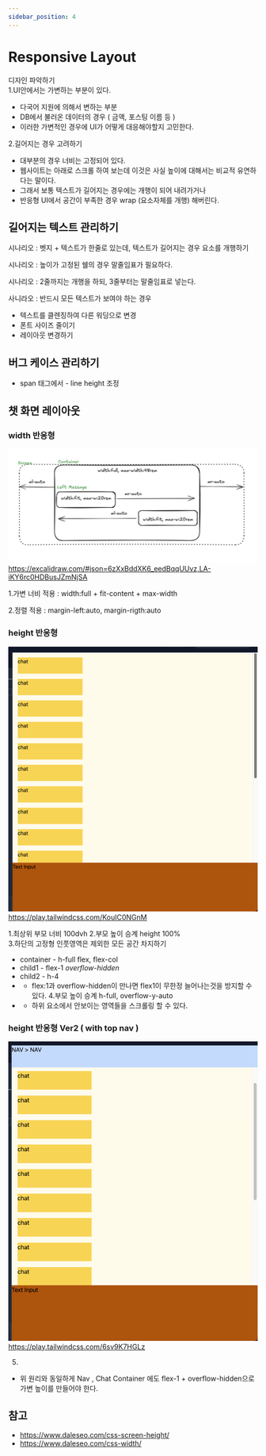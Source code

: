 ```yaml
---
sidebar_position: 4
---
```


# Responsive Layout

디자인 파악하기  
1.UI안에서는 가변하는 부분이 있다.  
- 다국어 지원에 의해서 변하는 부분  
- DB에서 불러온 데이터의 경우 ( 금액, 포스팅 이름 등 )  
- 이러한 가변적인 경우에 UI가 어떻게 대응해야할지 고민한다.  

2.길어지는 경우 고려하기  
- 대부분의 경우 너비는 고정되어 있다. 
- 웹사이트는 아래로 스크롤 하여 보는데 이것은 사실 높이에 대해서는 비교적 유연하다는 말이다. 
- 그래서 보통 텍스트가 길어지는 경우에는 개행이 되어 내려가거나 
- 반응형 UI에서 공간이 부족한 경우 wrap (요소자체를 개행) 해버린다.  



## 길어지는 텍스트 관리하기   

시나리오 : 벳지 + 텍스트가 한줄로 있는데, 텍스트가 길어지는 경우 요소를 개행하기  

시나리오 : 높이가 고정된 쉘의 경우 말줄임표가 필요하다.   

시나리오 : 2줄까지는 개행을 하되, 3줄부터는 말줄임표로 넣는다.  

사니라오 : 반드시 모든 텍스트가 보여야 하는 경우  
- 텍스트를 클렌징하여 다른 워딩으로 변경  
- 폰트 사이즈 줄이기   
- 레이아웃 변경하기  


## 버그 케이스 관리하기
- span 태그에서 - line height 조정  


## 챗 화면 레이아웃

### width 반응형  
![Alt text](image.png)
https://excalidraw.com/#json=6zXxBddXK6_eedBqqUUvz,LA-iKY6rc0HDBusJZmNjSA  

1.가변 너비 적용 : width:full + fit-content + max-width  

2.정렬 적용 : margin-left:auto, margin-rigth:auto  


### height 반응형  

![Alt text](image-1.png)
https://play.tailwindcss.com/KouIC0NGnM

1.최상위 부모 너비 100dvh
2.부모 높이 승계 height 100%  
3.하단의 고정형 인풋영역은 제외한 모든 공간 차지하기
  - container - h-full flex, flex-col
  - child1 - flex-1 *overflow-hidden*
  - child2 - h-4
  - * flex:1과 overflow-hidden이 만나면 flex1이 무한정 늘어나는것을 방지할 수 있다.
4.부모 높이 승계 h-full, overflow-y-auto
  - * 하위 요소에서 안보이는 영역들을 스크롤링 할 수 있다.  

### height 반응형 Ver2 ( with top nav )  

![Alt text](image-2.png)
https://play.tailwindcss.com/6sv9K7HGLz

5.
- 위 원리와 동일하게 Nav , Chat Container 에도 flex-1 + overflow-hidden으로 가변 높이를 만들어야 한다.   



## 참고
- https://www.daleseo.com/css-screen-height/
- https://www.daleseo.com/css-width/